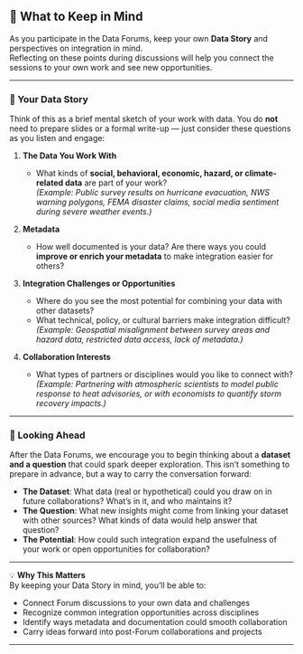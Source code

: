 ## 🧩 What to Keep in Mind  

As you participate in the Data Forums, keep your own **Data Story** and perspectives on integration in mind.  
Reflecting on these points during discussions will help you connect the sessions to your own work and see new opportunities.  

---

### 📖 Your Data Story  
Think of this as a brief mental sketch of your work with data. You do **not** need to prepare slides or a formal write-up — just consider these questions as you listen and engage:  

1. **The Data You Work With**  
   - What kinds of **social, behavioral, economic, hazard, or climate-related data** are part of your work?  
     _(Example: Public survey results on hurricane evacuation, NWS warning polygons, FEMA disaster claims, social media sentiment during severe weather events.)_

2. **Metadata**  
   - How well documented is your data? Are there ways you could **improve or enrich your metadata** to make integration easier for others?  

3. **Integration Challenges or Opportunities**  
   - Where do you see the most potential for combining your data with other datasets?  
   - What technical, policy, or cultural barriers make integration difficult?  
     _(Example: Geospatial misalignment between survey areas and hazard data, restricted data access, lack of metadata.)_  

4. **Collaboration Interests**  
   - What types of partners or disciplines would you like to connect with?  
     _(Example: Partnering with atmospheric scientists to model public response to heat advisories, or with economists to quantify storm recovery impacts.)_  

---

### 🔭 Looking Ahead  
After the Data Forums, we encourage you to begin thinking about a **dataset and a question** that could spark deeper exploration. This isn’t something to prepare in advance, but a way to carry the conversation forward:  

- **The Dataset**: What data (real or hypothetical) could you draw on in future collaborations? What’s in it, and who maintains it?  
- **The Question**: What new insights might come from linking your dataset with other sources? What kinds of data would help answer that question?  
- **The Potential**: How could such integration expand the usefulness of your work or open opportunities for collaboration?  

---

💡 **Why This Matters**  
By keeping your Data Story in mind, you’ll be able to:  
- Connect Forum discussions to your own data and challenges  
- Recognize common integration opportunities across disciplines  
- Identify ways metadata and documentation could smooth collaboration  
- Carry ideas forward into post-Forum collaborations and projects  

---
